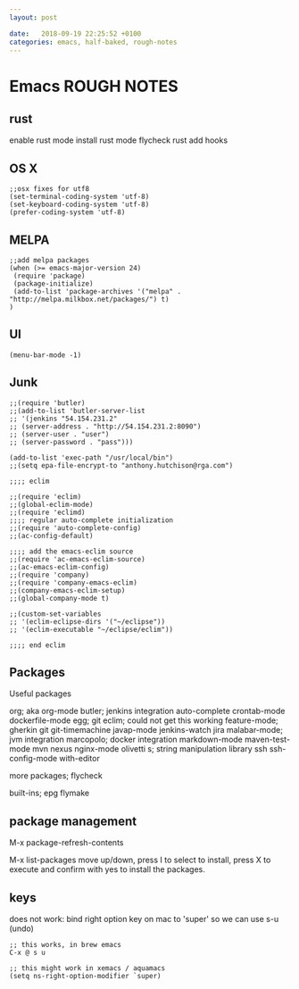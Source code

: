 ```yaml
---
layout: post

date:   2018-09-19 22:25:52 +0100
categories: emacs, half-baked, rough-notes
---
```

Emacs ROUGH NOTES
=================

rust
----

enable rust mode install rust mode flycheck rust add hooks

OS X
----

    ;;osx fixes for utf8
    (set-terminal-coding-system 'utf-8)
    (set-keyboard-coding-system 'utf-8)
    (prefer-coding-system 'utf-8)

MELPA
-----

    ;;add melpa packages
    (when (>= emacs-major-version 24)
     (require 'package)
     (package-initialize)
     (add-to-list 'package-archives '("melpa" . "http://melpa.milkbox.net/packages/") t)
    )

UI
--

    (menu-bar-mode -1)

Junk
----

    ;;(require 'butler) 
    ;;(add-to-list 'butler-server-list 
    ;; '(jenkins "54.154.231.2" 
    ;; (server-address . "http://54.154.231.2:8090") 
    ;; (server-user . "user") 
    ;; (server-password . "pass"))) 

    (add-to-list 'exec-path "/usr/local/bin")
    ;;(setq epa-file-encrypt-to "anthony.hutchison@rga.com") 

    ;;;; eclim 

    ;;(require 'eclim) 
    ;;(global-eclim-mode) 
    ;;(require 'eclimd) 
    ;;;; regular auto-complete initialization 
    ;;(require 'auto-complete-config) 
    ;;(ac-config-default) 

    ;;;; add the emacs-eclim source 
    ;;(require 'ac-emacs-eclim-source) 
    ;;(ac-emacs-eclim-config) 
    ;;(require 'company) 
    ;;(require 'company-emacs-eclim) 
    ;;(company-emacs-eclim-setup) 
    ;;(global-company-mode t) 

    ;;(custom-set-variables 
    ;; '(eclim-eclipse-dirs '("~/eclipse")) 
    ;; '(eclim-executable "~/eclipse/eclim")) 

    ;;;; end eclim 

Packages
--------

Useful packages

org; aka org-mode butler; jenkins integration auto-complete crontab-mode
dockerfile-mode egg; git eclim; could not get this working feature-mode;
gherkin git git-timemachine javap-mode jenkins-watch jira malabar-mode;
jvm integration marcopolo; docker integration markdown-mode
maven-test-mode mvn nexus nginx-mode olivetti s; string manipulation
library ssh ssh-config-mode with-editor

more packages; flycheck

built-ins; epg flymake

package management
------------------

M-x package-refresh-contents

M-x list-packages move up/down, press I to select to install, press X to
execute and confirm with yes to install the packages.

keys
----

does not work: bind right option key on mac to 'super' so we can use s-u
(undo)

    ;; this works, in brew emacs
    C-x @ s u

    ;; this might work in xemacs / aquamacs
    (setq ns-right-option-modifier `super)
